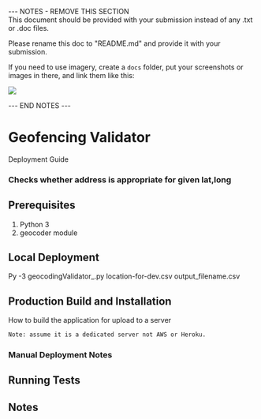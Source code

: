 --- NOTES - REMOVE THIS SECTION  
This document should be provided with your submission instead of any .txt or .doc files.

Please rename this doc to "README.md" and provide it with your submission.

If you need to use imagery, create a `docs` folder, put your screenshots or images in there, and link them like this:

<img src="docs/img.jpg" />

--- END NOTES ---

# Geofencing Validator 
Deployment Guide

### Checks whether address is appropriate for given lat,long

## Prerequisites
1. Python 3
  1. geocoder module


## Local Deployment

Py -3 geocodingValidator_.py location-for-dev.csv output_filename.csv


## Production Build and Installation
How to build the application for upload to a server
```bash
Note: assume it is a dedicated server not AWS or Heroku.
```

### Manual Deployment Notes

## Running Tests

## Notes